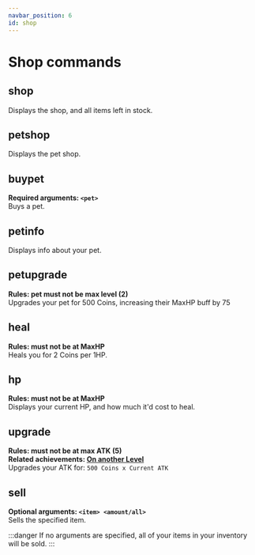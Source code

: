 ```yaml
---
navbar_position: 6
id: shop
---
```


# Shop commands

## shop
Displays the shop, and all items left in stock.

## petshop
Displays the pet shop.

## buypet
**Required arguments: `<pet>`** <br />
Buys a pet.

## petinfo
Displays info about your pet.

## petupgrade
**Rules: pet must not be max level (2)** <br />
Upgrades your pet for 500 Coins, increasing their MaxHP buff by 75

## heal
**Rules: must not be at MaxHP** <br />
Heals you for 2 Coins per 1HP.

## hp
**Rules: must not be at MaxHP** <br />
Displays your current HP, and how much it'd cost to heal.

## upgrade
**Rules: must not be at max ATK (5)** <br />
**Related achievements: [On another Level](https://dankrpg.xyz/docs/The-Basics/achievements#5-on-another-level)** <br />
Upgrades your ATK for: `500 Coins x Current ATK`

## sell
**Optional arguments: `<item> <amount/all>`** <br />
Sells the specified item.

:::danger
If no arguments are specified, all of your items in your inventory will be sold.
:::